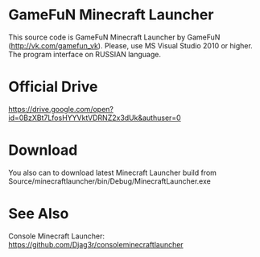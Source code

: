 # GameFuN Minecraft Launcher
This source code is GameFuN Minecraft Launcher by GameFuN (http://vk.com/gamefun_vk). 
Please, use MS Visual Studio 2010 or higher. 
The program interface on RUSSIAN language.

# Official Drive
https://drive.google.com/open?id=0BzXBt7LfosHYYVktVDRNZ2x3dUk&authuser=0

# Download
You also can to download latest Minecraft Launcher build from Source/minecraftlauncher/bin/Debug/MinecraftLauncher.exe

# See Also
Console Minecraft Launcher: https://github.com/Djag3r/consoleminecraftlauncher
